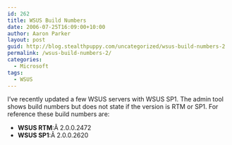 ```yaml
---
id: 262
title: WSUS Build Numbers
date: 2006-07-25T16:09:00+10:00
author: Aaron Parker
layout: post
guid: http://blog.stealthpuppy.com/uncategorized/wsus-build-numbers-2
permalink: /wsus-build-numbers-2/
categories:
  - Microsoft
tags:
  - WSUS
---
```

I&#8217;ve recently updated a few WSUS servers with WSUS SP1. The admin tool shows build numbers but does not state if the version is RTM or SP1. For reference these build numbers are:

  * **WSUS RTM**:Â 2.0.0.2472
  * **WSUS SP1**:Â 2.0.0.2620